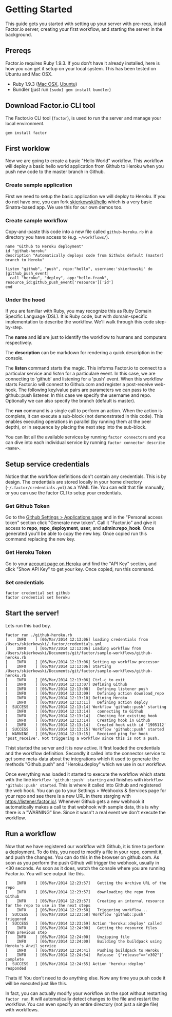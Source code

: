 # Getting Started
This guide gets you started with setting up your server with pre-reqs, install Factor.io server, creating your first workflow, and starting the server in the background.

## Prereqs

Factor.io requires Ruby 1.9.3. If you don't have it already installed, here is how you can get it setup on your local system. This has been tested on Ubuntu and Mac OSX.

- Ruby 1.9.3 ([Mac OSX](https://rvm.io/rvm/install), [Ubuntu](http://leonard.io/blog/2012/05/installing-ruby-1-9-3-on-ubuntu-12-04-precise-pengolin/))
- Bundler (just run `[sudo] gem install bundler`)

## Download Factor.io CLI tool
The Factor.io CLI tool (`factor`), is used to run the server and manage your local environment.

    gem install factor

## First worklow
Now we are going to create a basic "Hello World" workflow. This workflow will deploy a basic hello world application from Github to Heroku when you push new code to the master branch in Github.

### Create sample application
First we need to setup the basic application we will deploy to Heroku. If you do not have one, you can fork [skierkowski/hello](https://github.com/skierkowski/hello/fork) which is a very basic Sinatra-based app. We use this for our own demos too.

### Create sample workflow
Copy-and-paste this code into a new file called `github-heroku.rb` in a directory you have access to (e.g. `~/workflows/`).

    name "Github to Heroku deployment"
    id "github-heroku"
    description "Automatically deploys code from Githubs default (master) branch to Heroku"

    listen "github", "push", repo:"hello", username:'skierkowski' do |github_push_event|
      call "heroku", "deploy", app:"hello-frank", resource_id:github_push_event['resource']['id']
    end

### Under the hood
If you are familiar with Ruby, you may recognize this as Ruby Domain Specific Language (DSL). It is Ruby code, but with domain-specific implementation to describe the workflow. We'll walk through this code step-by-step.

The **name** and **id** are just to identify the workflow to humans and computers respectively.

The **description** can be markdown for rendering a quick description in the console.

The **listen** command starts the magic. This informs Factor.io to connect to a particular service and *listen* for a particulare event. In this case, we are connecting to 'github' and listening for a 'push' event. When this workflow starts Factor.io will connect to Github.com and register a post-receive web-hook. The following key/value pairs are parameters we can pass to the github::push listener. In this case we specify the username and repo. Optionally we can also specify the branch (default is master). 

The **run** command is a single call to perform an action. When the action is complete, it can execute a sub-block (not demonstrated in this code). This enables executing operations in parallel (by running them at the peer depth), or in sequence by placing the next step into the sub-block.

You can list all the available services by running `factor connectors` and you can dive into each individual service by running `factor connector describe <name>`.


## Setup service credentials
Notice that the workflow definitions don't contain any credentials. This is by design. The credentials are stored locally in your home directory (`~/.factor/credentials.yml`) as a YAML file. You can edit that file manually, or you can use the factor CLI to setup your credentials.

### Get Github Token
Go to the [Github Settings > Applications page](https://github.com/settings/applications) and in the "Personal access token" section click "Generate new token". Call it "Factor.io" and give it access to **repo**, **repo_deployment**, **user**, and **admin:repo_hook**. Once generated you'll be able to copy the new key. Once copied run this command replacing the new key.

### Get Heroku Token
Go to your [account page on Heroku](https://dashboard.heroku.com/account#api-key) and find the "API Key" section, and click "Show API Key" to get your key. Once copied, run this command.

### Set credentials

    factor credential set github
    factor credential set heroku


## Start the server!
Lets run this bad boy.


    factor run ./github-heroku.rb
    [    INFO    ] [06/Mar/2014 12:13:06] loading credentials from /Users/skierkowski/.factor/credentials.yml
    [    INFO    ] [06/Mar/2014 12:13:06] Loading workflow from /Users/skierkowski/Documents/git/factor/sample-workflows/github-heroku.rb
    [    INFO    ] [06/Mar/2014 12:13:06] Setting up workflow processor
    [    INFO    ] [06/Mar/2014 12:13:06] Starting /Users/skierkowski/Documents/git/factor/sample-workflows/github-heroku.rb
    [    INFO    ] [06/Mar/2014 12:13:06] Ctrl-c to exit
    [    INFO    ] [06/Mar/2014 12:13:07] Defining Github
    [    INFO    ] [06/Mar/2014 12:13:08]   Defining listener push
    [    INFO    ] [06/Mar/2014 12:13:09]   Defining action download_repo
    [    INFO    ] [06/Mar/2014 12:13:10] Defining Heroku
    [    INFO    ] [06/Mar/2014 12:13:11]   Defining action deploy
    [  SUCCESS   ] [06/Mar/2014 12:13:14] Workflow 'github::push' starting
    [    INFO    ] [06/Mar/2014 12:13:14]   connecting to Github
    [    INFO    ] [06/Mar/2014 12:13:14]   Checking for existing hook
    [    INFO    ] [06/Mar/2014 12:13:14]   Creating hook in Github
    [    INFO    ] [06/Mar/2014 12:13:14]   Created hook with id '1905112'
    [  SUCCESS   ] [06/Mar/2014 12:13:15] Workflow 'github::push' started
    [  WARNING   ] [06/Mar/2014 12:13:15]   Received ping for hook 'post_receive'. Not triggering a workflow since this is not a push.


Thist started the server and it is now active. It first loaded the credentials and the workflow definition. Secondly it called into the connector service to get some meta-data about the integrations which it used to generate the methods "Github.push" and "Heroku.deploy" which we use in our workflow.

Once everything was loaded it started to execute the workflow which starts with the line `Workflow 'github::push' starting` and finishes with `Workflow 'github::push' started`. This is where it called into Github and registered the web hook. You can go to your Settings > Webhooks & Services page for your repo and see there is a new URL in there starging with https://listener.factor.io/. Whenever Github gets a new webhook it automatically makes a call to that webhook with sample data, this is why there is a "WARNING" line. Since it wasn't a real event we don't execute the workflow.

## Run a workflow
Now that we have registered our workflow with Github, it is time to perform a deployment. To do this, you need to modify a file in your repo, commit it, and push the changes. You can do this in the browser on github.com. As soon as you perform the push Github will trigger the webhook, usually in <30 seconds. As soon as it does, watch the console where you are running Factor.io. You will see output like this.

    [    INFO    ] [06/Mar/2014 12:23:57]   Getting the Archive URL of the repo
    [    INFO    ] [06/Mar/2014 12:23:57]   downloading the repo from Github
    [    INFO    ] [06/Mar/2014 12:23:57]   Creating an internal resource for the repo to use in the next steps
    [    INFO    ] [06/Mar/2014 12:23:58]   Triggering workflow...
    [  SUCCESS   ] [06/Mar/2014 12:23:58] Workflow 'github::push' triggered
    [  SUCCESS   ] [06/Mar/2014 12:23:59] Action 'heroku::deploy' called
    [    INFO    ] [06/Mar/2014 12:24:00]   Getting the resource files from previous step
    [    INFO    ] [06/Mar/2014 12:24:00]   Unzipping file
    [    INFO    ] [06/Mar/2014 12:24:00]   Building the buildpack using Heroku's Anvil service
    [    INFO    ] [06/Mar/2014 12:24:41]   Pushing buildpack to Heroku
    [    INFO    ] [06/Mar/2014 12:24:54]   Release `{"release"=>"v302"}` complete
    [  SUCCESS   ] [06/Mar/2014 12:24:55] Action 'heroku::deploy' responded

Thats it! You don't need to do anything else. Now any time you push code it will be executed just like this.

In fact, you can actually modify your workflow on the spot without restarting `factor run`. It will automatically detect changes to the file and restart the workflow. You can even specify an entire directory (not just a single file) with workflows.

